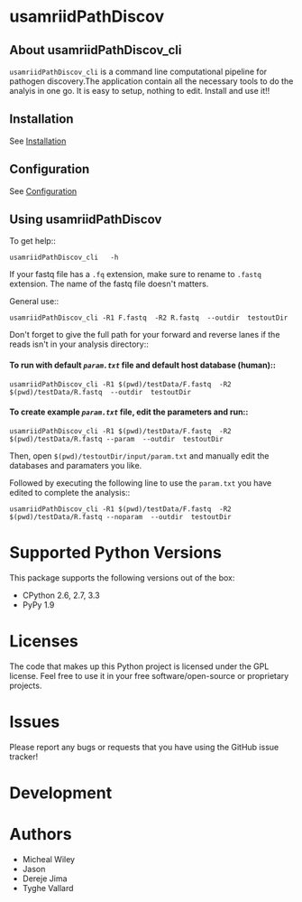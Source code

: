 usamriidPathDiscov
==================

About usamriidPathDiscov_cli
---------

``usamriidPathDiscov_cli`` is a command line computational pipeline for  pathogen discovery.The application contain all the necessary tools to do the analyis in one go. It is easy to setup, nothing to edit. Install and use it!!

Installation
------------

See [Installation](docs/source/install.rst)

Configuration
-------------

See [Configuration](docs/source/configuration.rst)

Using  usamriidPathDiscov
------------------------

To get help::

```
usamriidPathDiscov_cli   -h 
```

If your fastq file has a `.fq` extension, make sure to rename to `.fastq` extension. The name of the fastq file doesn't matters.

General  use::

```
usamriidPathDiscov_cli -R1 F.fastq  -R2 R.fastq  --outdir  testoutDir 
```

Don't forget to give the full path for your forward and reverse lanes if the reads isn't in your analysis directory::

####  To run with  default *`param.txt`* file and default host database (human)::

```
usamriidPathDiscov_cli -R1 $(pwd)/testData/F.fastq  -R2 $(pwd)/testData/R.fastq  --outdir  testoutDir
```

#### To create  example *`param.txt`* file, edit the parameters and run::

```
usamriidPathDiscov_cli -R1 $(pwd)/testData/F.fastq  -R2 $(pwd)/testData/R.fastq --param  --outdir  testoutDir
```
Then, open `$(pwd)/testoutDir/input/param.txt` and manually edit  the databases and paramaters you like.

Followed by executing the following line to use the `param.txt` you have edited to complete the analysis::

```
usamriidPathDiscov_cli -R1 $(pwd)/testData/F.fastq  -R2 $(pwd)/testData/R.fastq --noparam  --outdir  testoutDir
```

Supported Python Versions
=========================

This package  supports the following versions out of the box:

* CPython 2.6, 2.7, 3.3
* PyPy 1.9


Licenses
========

The code that makes up this Python project is licensed under the GPL license. Feel free to use it in your free software/open-source or proprietary projects.

Issues
======

Please report any bugs or requests that you have using the GitHub issue tracker!

Development
===========

Authors
=======

* Micheal Wiley
* Jason
* Dereje Jima
* Tyghe Vallard
